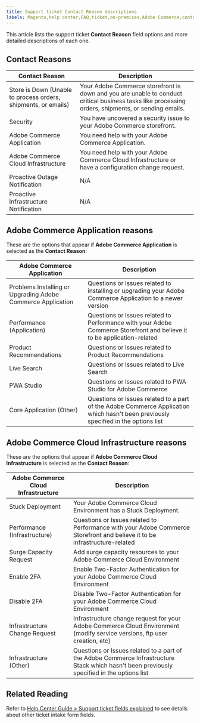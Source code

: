 ```yaml
---
title: Support ticket Contact Reason descriptions
labels: Magento,help center,FAQ,ticket,on-premises,Adobe Commerce,contact reason description,questions,issues,cloud infrastructure
---
```


This article lists the support ticket **Contact Reason** field options and more detailed descriptions of each one.

## Contact Reasons

<table class="tg">
<thead>
  <tr>
    <th><span style="font-weight:bold;font-style:normal">Contact Reason</span></th>
    <th><span style="font-weight:700;font-style:normal">Description</span></th>
  </tr>
</thead>
<tbody>
  <tr>
    <td>Store is Down (Unable to process orders, shipments, or emails)</td>
    <td>Your Adobe Commerce storefront is down and you are unable to conduct critical business tasks like processing orders, shipments, or sending emails.</td>
  </tr>
  <tr>
    <td>Security</td>
    <td>You have uncovered a security issue to your Adobe Commerce storefront.</td>
  </tr>
  <tr>
    <td>Adobe Commerce Application</td>
    <td>You need help with your Adobe Commerce Application.</td>
  </tr>
  <tr>
    <td>Adobe Commerce Cloud Infrastructure</td>
    <td>You need help with your Adobe Commerce Cloud Infrastructure or have a configuration change request.</td>
  </tr>
  <tr>
    <td>Proactive Outage Notification</td>
    <td>N/A</td>
  </tr>
  <tr>
    <td>Proactive Infrastructure Notification</td>
    <td>N/A</td>
  </tr>
</tbody>
</table>

## Adobe Commerce Application reasons
These are the options that appear if **Adobe Commerce Application** is selected as the **Contact Reason**:

<table class="tg">
<thead>
  <tr>
    <th><span style="font-weight:bold;font-style:normal">Adobe Commerce Application</span></th>
    <th><span style="font-weight:700;font-style:normal">Description</span></th>
  </tr>
</thead>
<tbody>
  <tr>
    <td>Problems Installing or Upgrading Adobe Commerce Application</td>
    <td>Questions or Issues related to installing or upgrading your Adobe Commerce Application to a newer version</td>
  </tr>
  <tr>
    <td>Performance (Application)</td>
    <td>Questions or Issues related to Performance with your Adobe Commerce Storefront and believe it to be application-related</td>
  </tr>
  <tr>
    <td>Product Recommendations</td>
    <td>Questions or Issues related to Product Recommendations</td>
  </tr>
  <tr>
    <td>Live Search</td>
    <td>Questions or Issues related to Live Search</td>
  </tr>
  <tr>
    <td>PWA Studio</td>
    <td>Questions or Issues related to PWA Studio for Adobe Commerce</td>
  </tr>
  <tr>
    <td>Core Application (Other)</td>
    <td>Questions or Issues related to a part of the Adobe Commerce Application which hasn't been previously specified in the options list</td>
  </tr>
</tbody>
</table>

## Adobe Commerce Cloud Infrastructure reasons
These are the options that appear if **Adobe Commerce Cloud Infrastructure** is selected as the **Contact Reason**:

<table class="tg">
<thead>
  <tr>
    <th><span style="font-weight:bold;font-style:normal">Adobe Commerce Cloud Infrastructure</span></th>
    <th><span style="font-weight:700;font-style:normal">Description</span></th>
  </tr>
</thead>
<tbody>
  <tr>
    <td>Stuck Deployment</td>
    <td>Your Adobe Commerce Cloud Environment has a Stuck Deployment.</td>
  </tr>
  <tr>
    <td>Performance (Infrastructure)</td>
    <td>Questions or Issues related to Performance with your Adobe Commerce Storefront and believe it to be infrastructure-related</td>
  </tr>
  <tr>
    <td>Surge Capacity Request</td>
    <td>Add surge capacity resources to your Adobe Commerce Cloud Environment</td>
  </tr>
  <tr>
    <td>Enable 2FA</td>
    <td>Enable Two-Factor Authentication for your Adobe Commerce Cloud Environment</td>
  </tr>
  <tr>
    <td>Disable 2FA</td>
    <td>Disable Two-Factor Authentication for your Adobe Commerce Cloud Environment</td>
  </tr>
  <tr>
    <td>Infrastructure Change Request</td>
    <td>Infrastructure change request for your Adobe Commerce Cloud Environment (modify service versions, ftp user creation, etc)</td>
  </tr>
  <tr>
    <td>Infrastructure (Other)</td>
    <td>Questions or Issues related to a part of the Adobe Commerce Infrastructure Stack which hasn't been previously specified in the options list</td>
  </tr>
</tbody>
</table>

## Related Reading

Refer to [Help Center Guide > Support ticket fields explained](https://support.magento.com/hc/en-us/articles/360000913794#support-tickets) to see details about other ticket intake form fields.

